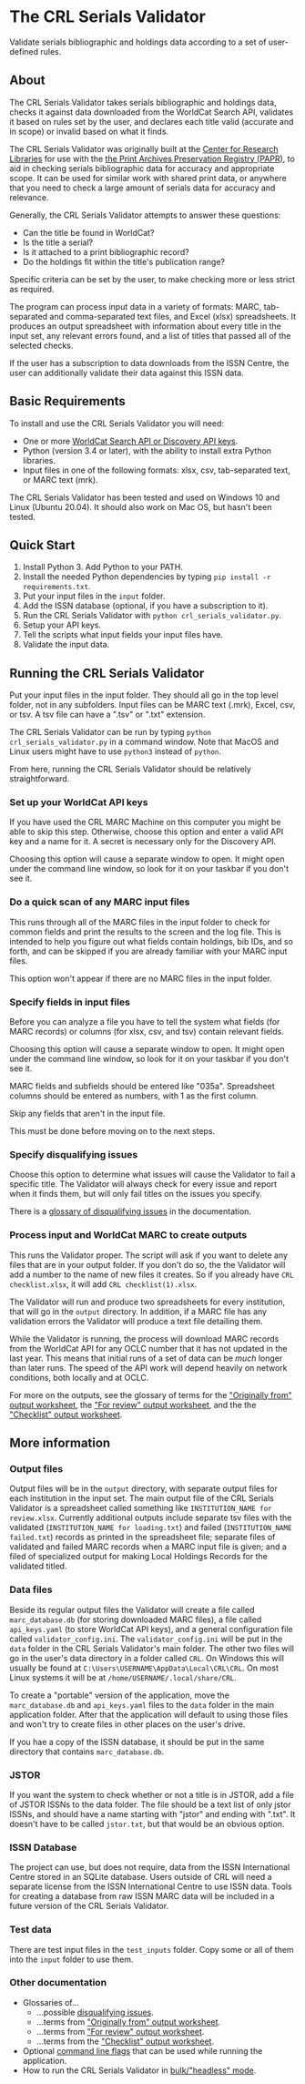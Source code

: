 # The CRL Serials Validator
Validate serials bibliographic and holdings data according to a set of user-defined rules. 

## About

The CRL Serials Validator takes serials bibliographic and holdings data, checks it against data downloaded from the WorldCat Search API, validates it based on rules set by the user, and declares each title valid (accurate and in scope) or invalid based on what it finds.

The CRL Serials Validator was originally built at the [Center for Research Libraries](https://www.crl.edu) for use with the [the Print Archives Preservation Registry (PAPR)](http://papr.crl.edu/), to aid in checking serials bibliographic data for accuracy and appropriate scope. It can be used for similar work with shared print data, or anywhere that you need to check a large amount of serials data for accuracy and relevance.

Generally, the CRL Serials Validator attempts to answer these questions:

* Can the title be found in WorldCat?
* Is the title a serial?
* Is it attached to a print bibliographic record?
* Do the holdings fit within the title's publication range?

Specific criteria can be set by the user, to make checking more or less strict as required.

The program can process input data in a variety of formats: MARC, tab-separated and comma-separated text files, and Excel (xlsx) spreadsheets. It produces an output spreadsheet with information about every title in the input set, any relevant errors found, and a list of titles that passed all of the selected checks.

If the user has a subscription to data downloads from the ISSN Centre, the user can additionally validate their data against this ISSN data.

## Basic Requirements

To install and use the CRL Serials Validator you will need:

* One or more [WorldCat Search API or Discovery API keys](https://help.oclc.org/Discovery_and_Reference/WorldCat_Discovery/Troubleshooting/How_do_I_request_a_WSKey_for_the_WorldCat_Search_API?sl=en).
* Python (version 3.4 or later), with the ability to install extra Python libraries.
* Input files in one of the following formats: xlsx, csv, tab-separated text, or MARC text (mrk).

The CRL Serials Validator has been tested and used on Windows 10 and Linux (Ubuntu 20.04). It should also work on Mac OS, but hasn't been tested.

## Quick Start

1. Install Python 3. Add Python to your PATH.
2. Install the needed Python dependencies by typing `pip install -r requirements.txt`.
3. Put your input files in the `input` folder.
4. Add the ISSN database (optional, if you have a subscription to it).
5. Run the CRL Serials Validator with `python crl_serials_validator.py`.
6. Setup your API keys.
7. Tell the scripts what input fields your input files have.
8. Validate the input data.

## Running the CRL Serials Validator

Put your input files in the input folder. They should all go in the top level folder, not in any subfolders. Input files can be MARC text (.mrk), Excel, csv, or tsv. A tsv file can have a ".tsv" or ".txt" extension.

The CRL Serials Validator can be run by typing `python crl_serials_validator.py` in a command window. Note that MacOS and Linux users might have to use `python3` instead of `python`.

From here, running the CRL Serials Validator should be relatively straightforward.

### Set up your WorldCat API keys

If you have used the CRL MARC Machine on this computer you might be able to skip this step. Otherwise, choose this option and enter a valid API key and a name for it. A secret is necessary only for the Discovery API.

Choosing this option will cause a separate window to open. It might open under the command line window, so look for it on your taskbar if you don't see it. 

### Do a quick scan of any MARC input files

This runs through all of the MARC files in the input folder to check for common fields and print the results to the screen and the log file. This is intended to help you figure out what fields contain holdings, bib IDs, and so forth, and can be skipped if you are already familiar with your MARC input files.

This option won't appear if there are no MARC files in the input folder.

### Specify fields in input files

Before you can analyze a file you have to tell the system what fields (for MARC records) or columns (for xlsx, csv, and tsv) contain relevant fields.

Choosing this option will cause a separate window to open. It might open under the command line window, so look for it on your taskbar if you don't see it.

MARC fields and subfields should be entered like "035a". Spreadsheet columns should be entered as numbers, with 1 as the first column.

Skip any fields that aren't in the input file.

This must be done before moving on to the next steps.

### Specify disqualifying issues

Choose this option to determine what issues will cause the Validator to fail a specific title. The Validator will always check for every issue and report when it finds them, but will only fail titles on the issues you specify.

There is a [glossary of disqualifying issues](https://github.com/Center-for-Research-Libraries/validator/blob/main/docs/disqualifying_issues.md) in the documentation.

###  Process input and WorldCat MARC to create outputs

This runs the Validator proper. The script will ask if you want to delete any files that are in your output folder. If you don't do so, the the Validator will add a number to the name of new files it creates. So if you already have `CRL checklist.xlsx`, it will add `CRL checklist(1).xlsx`.

The Validator will run and produce two spreadsheets for every institution, that will go in the `output` directory. In addition, if a MARC file has any validation errors the Validator will produce a text file detailing them.

While the Validator is running, the process will download MARC records from the WorldCat API for any OCLC number that it has not updated in the last year. This means that initial runs of a set of data can be *much* longer than later runs. The speed of the API work will depend heavily on network conditions, both locally and at OCLC.

For more on the outputs, see the glossary of terms for the ["Originally from" output worksheet](https://github.com/Center-for-Research-Libraries/validator/blob/main/docs/originally_from.md), the ["For review" output worksheet](https://github.com/Center-for-Research-Libraries/validator/blob/main/docs/for_review.md), and the the ["Checklist" output worksheet](https://github.com/Center-for-Research-Libraries/validator/blob/main/docs/checklist.md).

## More information

### Output files

Output files will be in the `output` directory, with separate output files for each institution in the input set. The main output file of the CRL Serials Validator is a spreadsheet called something like `INSTITUTION_NAME for review.xlsx`. Currently additional outputs include separate tsv files with the validated (`INSTITUTION_NAME for loading.txt`) and failed (`INSTITUTION_NAME failed.txt`) records as printed in the spreadsheet file; separate files of validated and failed MARC records when a MARC input file is given; and a filed of specialized output for making Local Holdings Records for the validated titled.

### Data files

Beside its regular output files the Validator will create a file called `marc_database.db` (for storing downloaded MARC files), a file called `api_keys.yaml` (to store WorldCat API keys), and a general configuration file called `validator_config.ini`. The `validator_config.ini` will be put in the `data` folder in the CRL Serials Validator's main folder. The other two files will go in the user's data directory in a folder called `CRL`. On Windows this will usually be found at `C:\Users\USERNAME\AppData\Local\CRL\CRL`. On most Linux systems it will be at `/home/USERNAME/.local/share/CRL`.

To create a "portable" version of the application, move the `marc_database.db` and `api_keys.yaml` files to the `data` folder in the main application folder. After that the application will default to using those files and won't try to create files in other places on the user's drive.

If you hae a copy of the ISSN database, it should be put in the same directory that contains `marc_database.db`.

### JSTOR

If you want the system to check whether or not a title is in JSTOR, add a file of JSTOR ISSNs to the data folder. The file should be a text list of only jstor ISSNs, and should have a name starting with "jstor" and ending with ".txt". It doesn't have to be called `jstor.txt`, but that would be an obvious option.

### ISSN Database

The project can use, but does not require, data from the ISSN International Centre stored in an SQLite database. Users outside of CRL will need a separate license from the ISSN International Centre to use ISSN data. Tools for creating a database from raw ISSN MARC data will be included in a future version of the CRL Serials Validator. 

### Test data

There are test input files in the `test_inputs` folder. Copy some or all of them into the `input` folder to use them.


### Other documentation

* Glossaries of...
    - ...possible [disqualifying issues](https://github.com/Center-for-Research-Libraries/validator/blob/main/docs/disqualifying_issues.md).
    - ...terms from ["Originally from" output worksheet](https://github.com/Center-for-Research-Libraries/validator/blob/main/docs/originally_from.md).
    - ...terms from ["For review" output worksheet](https://github.com/Center-for-Research-Libraries/validator/blob/main/docs/for_review.md).
    - ...terms from the ["Checklist" output worksheet](https://github.com/Center-for-Research-Libraries/validator/blob/main/docs/checklist.md).
* Optional [command line flags](https://github.com/Center-for-Research-Libraries/validator/blob/main/docs/command_line_flags.md) that can be used while running the application.
* How to run the CRL Serials Validator in [bulk/"headless" mode](https://github.com/Center-for-Research-Libraries/validator/blob/main/docs/bulk_mode.md).
